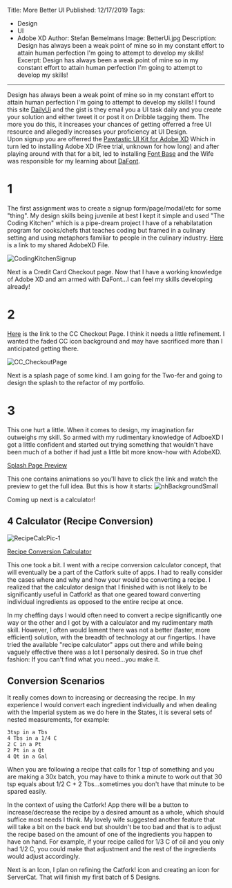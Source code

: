 Title: More Better UI
Published: 12/17/2019
Tags: 
  - Design 
  - UI 
  - Adobe XD 
Author: Stefan Bemelmans
Image: BetterUi.jpg
Description: Design has always been a weak point of mine so in my constant effort to attain human perfection I'm going to attempt to develop my skills!
Excerpt: Design has always been a weak point of mine so in my constant effort to attain human perfection I'm going to attempt to develop my skills!
---

Design has always been a weak point of mine so in my constant effort to attain human perfection I'm going to attempt to develop my skills! I found this site [DailyUi](https://www.dailyui.co/) and the gist is they email you a UI task daily and you create your solution and either tweet it or post it on Dribble tagging them. The more you do this, it increases your chances of getting offerred a free UI resource and allegedly increases your proficiency at UI Design.  
Upon signup you are offerred the [Pawtastic UI Kit for Adobe XD](https://www.behance.net/gallery/62932019/Pawtastic-UI-Kit-for-Adobe-XD)
Which in turn led to installing Adobe XD (Free trial, unknown for how long) and after playing around with that for a bit, led to installing [Font Base](https://fontba.se/) and the Wife was responsible for my learning about [DaFont](https://www.dafont.com/).

#  1
The first assignment was to create a signup form/page/modal/etc for some "thing". My design skills being juvenile at best I kept it simple and used "The Coding Kitchen" which is a pipe-dream project I have of a rehabilatation program for cooks/chefs that teaches coding but framed in a culinary setting and using metaphors familiar to people in the culinary industry. 
[Here](https://xd.adobe.com/view/010754c2-5f27-4e56-66f6-1d0f56104c22-7736/?fullscreen) is a link to my shared AdobeXD File.

![CodingKitchenSignup](/images/CodingKitchenSignup.png)

Next is a Credit Card Checkout page. Now that I have a working knowledge of Adobe XD and am armed with DaFont...I can feel my skills developing already!


#  2
[Here](https://xd.adobe.com/view/4a9032d8-219d-432d-4a1e-4a83a5c52467-3ca1/) is the link to the CC Checkout Page. I think it needs a little refinement. I wanted the faded CC icon background and may have sacrificed more than I anticipated getting there. 

![CC_CheckoutPage](/images/CC_CheckoutPage.png)

Next is a splash page of some kind. I am going for the Two-fer and going to design the splash to the refactor of my portfolio.  

#  3
This one hurt a little. When it comes to design, my imagination far outweighs my skill. So armed with my rudimentary knowledge of AdboeXD I got a little confident and started out trying something that wouldn't have been much of a bother if had just a little bit more know-how with AdobeXD.

[Splash Page Preview](https://xd.adobe.com/view/316cb4c9-aa0d-4f4a-7264-7dfca2fd114a-475d/)

This one contains animations so you'll have to click the link and watch the preview to get the full idea. But this is how it starts: ![nhBackgroundSmall](/images/nhBackgroundSmall.png)

Coming up next is a calculator!

## 4 Calculator (Recipe Conversion)
![RecipeCalcPic-1](/images/RecipeCalcPic-1.png)

[Recipe Conversion Calculator](https://xd.adobe.com/view/41a9e6d7-840f-46a8-5057-568f4ae1ee20-3798/)

This one took a bit. I went with a recipe conversion calculator concept, that will eventually be a part of the Catfork suite of apps. I had to really consider the cases where and why and how your would be converting a recipe. I realized that the calculator design that I finished with is not likely to be significantly useful in Catfork! as that one geared toward converting individual ingredients as opposed to the entire recipe at once.

In my cheffing days I would often need to convert a recipe significantly one way or the other and I got by with a calculator and my rudimentary math skill. However, I often would lament there was not a better (faster, more efficient) solution, with the breadth of technology at our fingertips. I have tried the available "recipe calculator" apps out there and while being vaguely effective there was a lot I personally desired. So in true chef fashion: If you can't find what you need...you make it. 

## Conversion Scenarios
It really comes down to increasing or decreasing the recipe. In my experience I would convert each ingredient individually and when dealing with the Imperial system as we do here in the States, it is several sets of nested measurements, for example: 
```
3tsp in a Tbs
4 Tbs in a 1/4 C
2 C in a Pt
2 Pt in a Qt
4 Qt in a Gal
```

When you are following a recipe that calls for 1 tsp of something and you are making a 30x batch, you may  have to think a minute to work out that 30 tsp equals about 1/2 C + 2 Tbs...sometimes you don't have that minute to be spared easily.

In the context of using the Catfork! App there will be a button to increase/decrease the recipe by a desired amount as a whole, which should suffice most needs I think. My lovely wife suggested another feature that will take a bit on the back end but shouldn't be too bad and that is to adjust the recipe based on the amount of one of the ingredients you happen to have on hand. For example, if your recipe called for 1/3 C of oil and you only had 1/2 C, you could make that adjustment and the rest of the ingredients would adjust accordingly. 

Next is an Icon, I plan on refining the Catfork! icon and creating an icon for ServerCat. That will finish my first batch of 5 Designs. 

